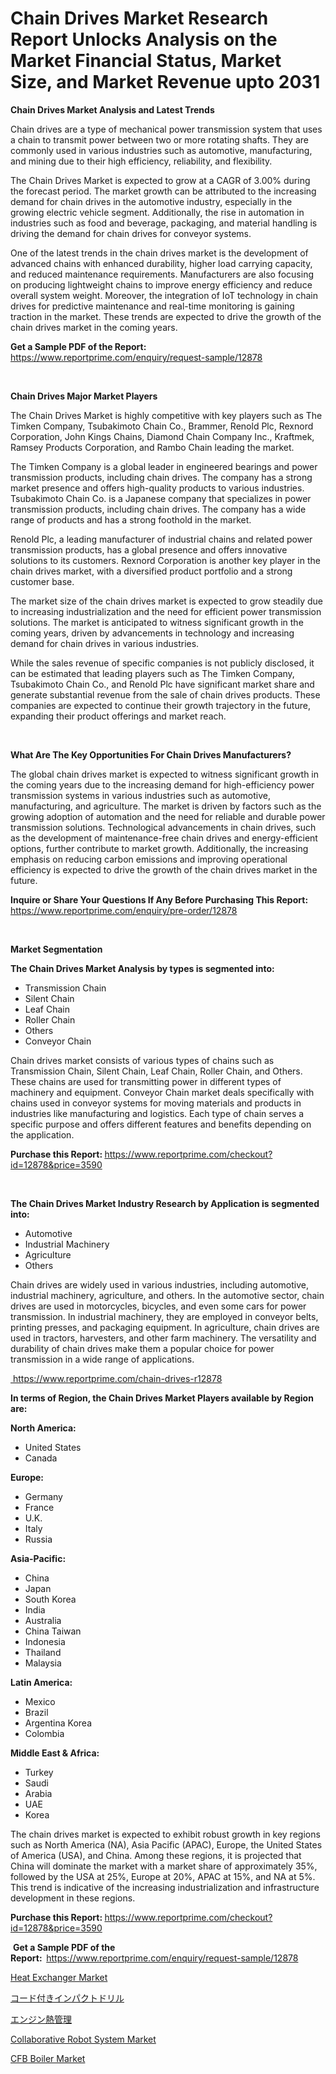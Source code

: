 <p><h1>Chain Drives Market Research Report Unlocks Analysis on the Market Financial Status, Market Size, and Market Revenue upto 2031</h1></p><p><strong>Chain Drives Market Analysis and Latest Trends</strong></p>
<p><p>Chain drives are a type of mechanical power transmission system that uses a chain to transmit power between two or more rotating shafts. They are commonly used in various industries such as automotive, manufacturing, and mining due to their high efficiency, reliability, and flexibility.</p><p>The Chain Drives Market is expected to grow at a CAGR of 3.00% during the forecast period. The market growth can be attributed to the increasing demand for chain drives in the automotive industry, especially in the growing electric vehicle segment. Additionally, the rise in automation in industries such as food and beverage, packaging, and material handling is driving the demand for chain drives for conveyor systems.</p><p>One of the latest trends in the chain drives market is the development of advanced chains with enhanced durability, higher load carrying capacity, and reduced maintenance requirements. Manufacturers are also focusing on producing lightweight chains to improve energy efficiency and reduce overall system weight. Moreover, the integration of IoT technology in chain drives for predictive maintenance and real-time monitoring is gaining traction in the market. These trends are expected to drive the growth of the chain drives market in the coming years.</p></p>
<p><strong>Get a Sample PDF of the Report:&nbsp;</strong> <a href="https://www.reportprime.com/enquiry/request-sample/12878">https://www.reportprime.com/enquiry/request-sample/12878</a></p>
<p>&nbsp;</p>
<p><strong>Chain Drives Major Market Players</strong></p>
<p><p>The Chain Drives Market is highly competitive with key players such as The Timken Company, Tsubakimoto Chain Co., Brammer, Renold Plc, Rexnord Corporation, John Kings Chains, Diamond Chain Company Inc., Kraftmek, Ramsey Products Corporation, and Rambo Chain leading the market. </p><p>The Timken Company is a global leader in engineered bearings and power transmission products, including chain drives. The company has a strong market presence and offers high-quality products to various industries. Tsubakimoto Chain Co. is a Japanese company that specializes in power transmission products, including chain drives. The company has a wide range of products and has a strong foothold in the market. </p><p>Renold Plc, a leading manufacturer of industrial chains and related power transmission products, has a global presence and offers innovative solutions to its customers. Rexnord Corporation is another key player in the chain drives market, with a diversified product portfolio and a strong customer base. </p><p>The market size of the chain drives market is expected to grow steadily due to increasing industrialization and the need for efficient power transmission solutions. The market is anticipated to witness significant growth in the coming years, driven by advancements in technology and increasing demand for chain drives in various industries. </p><p>While the sales revenue of specific companies is not publicly disclosed, it can be estimated that leading players such as The Timken Company, Tsubakimoto Chain Co., and Renold Plc have significant market share and generate substantial revenue from the sale of chain drives products. These companies are expected to continue their growth trajectory in the future, expanding their product offerings and market reach.</p></p>
<p>&nbsp;</p>
<p><strong>What Are The Key Opportunities For Chain Drives Manufacturers?</strong></p>
<p><p>The global chain drives market is expected to witness significant growth in the coming years due to the increasing demand for high-efficiency power transmission systems in various industries such as automotive, manufacturing, and agriculture. The market is driven by factors such as the growing adoption of automation and the need for reliable and durable power transmission solutions. Technological advancements in chain drives, such as the development of maintenance-free chain drives and energy-efficient options, further contribute to market growth. Additionally, the increasing emphasis on reducing carbon emissions and improving operational efficiency is expected to drive the growth of the chain drives market in the future.</p></p>
<p><strong>Inquire or Share Your Questions If Any Before Purchasing This Report:</strong> <a href="https://www.reportprime.com/enquiry/pre-order/12878">https://www.reportprime.com/enquiry/pre-order/12878</a></p>
<p>&nbsp;</p>
<p><strong>Market Segmentation</strong></p>
<p><strong>The Chain Drives Market Analysis by types is segmented into:</strong></p>
<p><ul><li>Transmission Chain</li><li>Silent Chain</li><li>Leaf Chain</li><li>Roller Chain</li><li>Others</li><li>Conveyor Chain</li></ul></p>
<p><p>Chain drives market consists of various types of chains such as Transmission Chain, Silent Chain, Leaf Chain, Roller Chain, and Others. These chains are used for transmitting power in different types of machinery and equipment. Conveyor Chain market deals specifically with chains used in conveyor systems for moving materials and products in industries like manufacturing and logistics. Each type of chain serves a specific purpose and offers different features and benefits depending on the application.</p></p>
<p><strong>Purchase this Report:&nbsp;</strong><a href="https://www.reportprime.com/checkout?id=12878&price=3590">https://www.reportprime.com/checkout?id=12878&price=3590</a></p>
<p>&nbsp;</p>
<p><strong>The Chain Drives Market Industry Research by Application is segmented into:</strong></p>
<p><ul><li>Automotive</li><li>Industrial Machinery</li><li>Agriculture</li><li>Others</li></ul></p>
<p><p>Chain drives are widely used in various industries, including automotive, industrial machinery, agriculture, and others. In the automotive sector, chain drives are used in motorcycles, bicycles, and even some cars for power transmission. In industrial machinery, they are employed in conveyor belts, printing presses, and packaging equipment. In agriculture, chain drives are used in tractors, harvesters, and other farm machinery. The versatility and durability of chain drives make them a popular choice for power transmission in a wide range of applications.</p></p>
<p><a href="https://www.reportprime.com/chain-drives-r12878">&nbsp;https://www.reportprime.com/chain-drives-r12878</a></p>
<p><strong>In terms of Region, the Chain Drives Market Players available by Region are:</strong></p>
<p>
    <p> <strong> North America: </strong>
        <ul>
            <li>United States</li>
            <li>Canada</li>
        </ul>
        </p> 
    <p> <strong> Europe: </strong>
        <ul>
            <li>Germany</li>
            <li>France</li>
            <li>U.K.</li>
            <li>Italy</li>
            <li>Russia</li>
        </ul>
        </p> 
    <p> <strong> Asia-Pacific: </strong>
        <ul>
            <li>China</li>
            <li>Japan</li>
            <li>South Korea</li>
            <li>India</li>
            <li>Australia</li>
            <li>China Taiwan</li>
            <li>Indonesia</li>
            <li>Thailand</li>
            <li>Malaysia</li>
        </ul>
        </p> 
    <p> <strong> Latin America: </strong>
        <ul>
            <li>Mexico</li>
            <li>Brazil</li>
            <li>Argentina Korea</li>
            <li>Colombia</li>
        </ul>
        </p> 
    <p> <strong> Middle East & Africa: </strong>
        <ul>
            <li>Turkey</li>
            <li>Saudi</li>
            <li>Arabia</li>
            <li>UAE</li>
            <li>Korea</li>
        </ul>
    </p>
    </p>
<p><p>The chain drives market is expected to exhibit robust growth in key regions such as North America (NA), Asia Pacific (APAC), Europe, the United States of America (USA), and China. Among these regions, it is projected that China will dominate the market with a market share of approximately 35%, followed by the USA at 25%, Europe at 20%, APAC at 15%, and NA at 5%. This trend is indicative of the increasing industrialization and infrastructure development in these regions.</p></p>
<p><strong>Purchase this Report: </strong><a href="https://www.reportprime.com/checkout?id=12878&price=3590">https://www.reportprime.com/checkout?id=12878&price=3590</a></p>
<p>&nbsp;<strong>Get a Sample PDF of the Report:&nbsp;&nbsp;</strong><a href="https://www.reportprime.com/enquiry/request-sample/12878">https://www.reportprime.com/enquiry/request-sample/12878</a></p>
<p><strong></strong></p>
<p><p><a href="https://www.linkedin.com/pulse/decoding-heat-exchanger-market-metrics-share-trends-growth-q91zc?trackingId=teq7iM87jC914BaScoga9A%3D%3D">Heat Exchanger Market</a></p><p><a href="https://github.com/oqoeusbvpadwjs08/Market-Research-Report-List-2/blob/main/572045276078.md">コード付きインパクトドリル</a></p><p><a href="https://github.com/AaronVargas43/Market-Research-Report-List-1/blob/main/417340076079.md">エンジン熱管理</a></p><p><a href="https://www.linkedin.com/pulse/decoding-collaborative-robot-system-market-metrics-share-trends-2ycmc?trackingId=BE3b%2FwGXJGDoV%2BhmRkZcMw%3D%3D">Collaborative Robot System Market</a></p><p><a href="https://github.com/LibbySpencer2018/Market-Research-Report-List-1/blob/main/cfb-boiler-market.md">CFB Boiler Market</a></p></p>